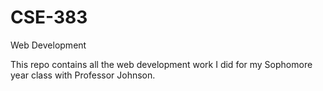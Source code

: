 # CSE-383
 Web Development

This repo contains all the web development work I did for my Sophomore year class with Professor Johnson.
